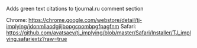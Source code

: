 Adds green text citations to tjournal.ru comment section

Chrome: https://chrome.google.com/webstore/detail/tj-implying/jdonmliaodgjijbopgcpombpgfpagfnm
Safari: https://github.com/avatsaev/tj_implying/blob/master/Safari/Installer/TJ_implying.safariextz?raw=true
